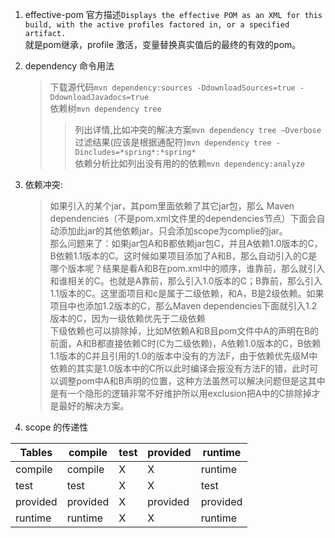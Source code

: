 1.  effective-pom 官方描述`Displays the effective POM as an XML for this build, with the active profiles factored in, or a specified artifact.`   
就是pom继承，profile 激活，变量替换真实值后的最终的有效的pom。   
1. dependency 命令用法  
    >下载源代码`mvn dependency:sources -DdownloadSources=true -DdownloadJavadocs=true`  
    >依赖树`mvn dependency tree`  
    >> 列出详情,比如冲突的解决方案`mvn dependency tree –Dverbose`  
    >> 过滤结果(应该是根据通配符)`mvn dependency tree -Dincludes=*spring*:*spring*`  
    >依赖分析比如列出没有用的的依赖`mvn dependency:analyze`


1. 依赖冲突:  
    > 如果引入的某个jar，其pom里面依赖了其它jar包，那么 Maven dependencies（不是pom.xml文件里的dependencies节点）下面会自动添加此jar的其他依赖jar。只会添加scope为complie的jar。   
    > 那么问题来了：如果jar包A和B都依赖jar包C，并且A依赖1.0版本的C，B依赖1.1版本的C。这时候如果项目添加了A和B，那么自动引入的C是哪个版本呢？结果是看A和B在pom.xml中的顺序，谁靠前，那么就引入和谁相关的C。也就是A靠前，那么引入1.0版本的C；B靠前，那么引入1.1版本的C。这里面项目和c是属于二级依赖，和A，B是2级依赖。如果项目中也添加1.2版本的C，那么Maven dependencies下面就引入1.2版本的C，因为一级依赖优先于二级依赖  
    > 下级依赖也可以排除掉，比如M依赖A和B且pom文件中A的声明在B的前面，A和B都直接依赖C时(C为二级依赖)，A依赖1.0版本的C，B依赖1.1版本的C并且引用的1.0的版本中没有的方法F，由于依赖优先级M中依赖的其实是1.0版本中的C所以此时编译会报没有方法F的错，此时可以调整pom中A和B声明的位置，这种方法虽然可以解决问题但是这其中是有一个隐形的逻辑非常不好维护所以用exclusion把A中的C排除掉才是最好的解决方案。  
1. scope 的传递性       

Tables     |	compile     | 	test |	provided    | 	runtime 
-------------|-------------|	-----|	-------------|	--------
compile      |	compile      |	   X  	|    X        | 	runtime 
test         |	test         |	   X  	 |   X         |	  test   
provided     |	provided     |	   X  	|provided      	|  provided
runtime      |	runtime      |	   X  	 |   X         |	  runtime    
